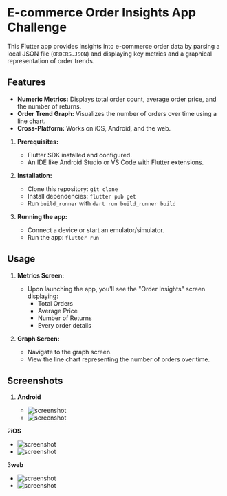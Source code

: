 # E-commerce Order Insights App Challenge

This Flutter app provides insights into e-commerce order data by parsing a local JSON
file (`ORDERS.JSON`) and displaying key metrics and a graphical representation of order trends.

## Features

* **Numeric Metrics:** Displays total order count, average order price, and the number of returns.
* **Order Trend Graph:** Visualizes the number of orders over time using a line chart.
* **Cross-Platform:** Works on iOS, Android, and the web.

1. **Prerequisites:**
    * Flutter SDK installed and configured.
    * An IDE like Android Studio or VS Code with Flutter extensions.

2. **Installation:**
    * Clone this repository: `git clone`
    * Install dependencies: `flutter pub get`
    * Run `build_runner` with `dart run build_runner build`

3. **Running the app:**
    * Connect a device or start an emulator/simulator.
    * Run the app: `flutter run`

## Usage

1. **Metrics Screen:**
    * Upon launching the app, you'll see the "Order Insights" screen displaying:
        * Total Orders
        * Average Price
        * Number of Returns
        * Every order details

2. **Graph Screen:**
    * Navigate to the graph screen.
    * View the line chart representing the number of orders over time.

## Screenshots

1. **Android**

   - ![screenshot](assets/screenshots/android/1.png) 
   - ![screenshot](assets/screenshots/android/2.png) 

2**iOS**

   - ![screenshot](assets/screenshots/ios/1.png) 
   - ![screenshot](assets/screenshots/ios/2.png) 

3**web**

   - ![screenshot](assets/screenshots/web/1.PNG) 
   - ![screenshot](assets/screenshots/web/2.PNG) 
